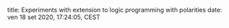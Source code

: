 title: Experiments with extension to logic programming with polarities
date: ven 18 set 2020, 17:24:05, CEST

